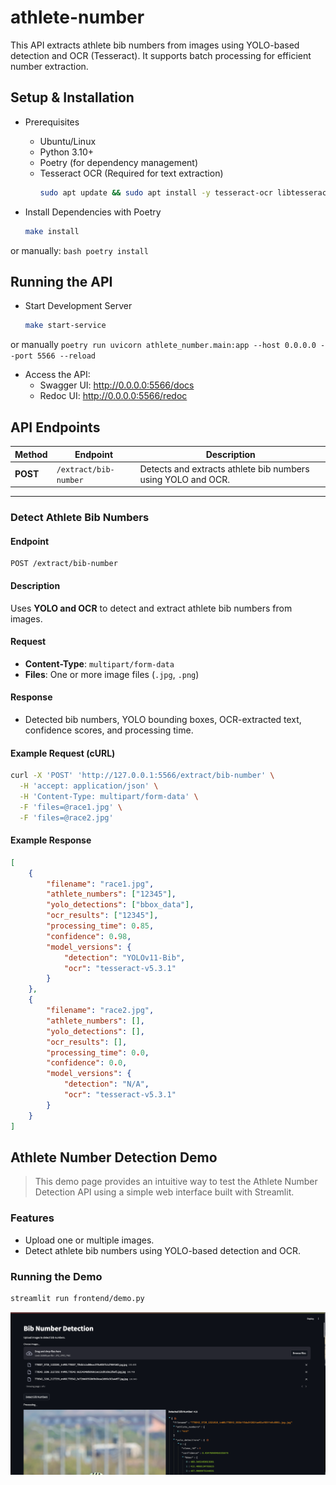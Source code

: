 # athlete-number
This API extracts athlete bib numbers from images using YOLO-based detection and OCR (Tesseract). It supports batch processing for efficient number extraction.


## Setup & Installation
- Prerequisites
   - Ubuntu/Linux
   - Python 3.10+
   - Poetry (for dependency management)
   - Tesseract OCR (Required for text extraction)
       ```bash
       sudo apt update && sudo apt install -y tesseract-ocr libtesseract-dev
       ```

- Install Dependencies with Poetry

    ```bash
    make install
    ```
or manually:
    ```bash
    poetry install
    ```

## Running the API
- Start Development Server
    ```bash
    make start-service
    ```
or manually
    ```
    poetry run uvicorn athlete_number.main:app --host 0.0.0.0 --port 5566 --reload
    ```

- Access the API:
   - Swagger UI: http://0.0.0.0:5566/docs
   - Redoc UI: http://0.0.0.0:5566/redoc



## API Endpoints

| Method | Endpoint                | Description |
|--------|-------------------------|-------------|
| **POST** | `/extract/bib-number`  | Detects and extracts athlete bib numbers using YOLO and OCR. |

---

### **Detect Athlete Bib Numbers**
#### **Endpoint**
```
POST /extract/bib-number
```
#### **Description**
Uses **YOLO and OCR** to detect and extract athlete bib numbers from images.

#### **Request**
- **Content-Type**: `multipart/form-data`
- **Files**: One or more image files (`.jpg`, `.png`)

#### **Response**
- Detected bib numbers, YOLO bounding boxes, OCR-extracted text, confidence scores, and processing time.

#### **Example Request (cURL)**
```bash
curl -X 'POST' 'http://127.0.0.1:5566/extract/bib-number' \
  -H 'accept: application/json' \
  -H 'Content-Type: multipart/form-data' \
  -F 'files=@race1.jpg' \
  -F 'files=@race2.jpg'
```

#### **Example Response**
```json
[
    {
        "filename": "race1.jpg",
        "athlete_numbers": ["12345"],
        "yolo_detections": ["bbox_data"],
        "ocr_results": ["12345"],
        "processing_time": 0.85,
        "confidence": 0.98,
        "model_versions": {
            "detection": "YOLOv11-Bib",
            "ocr": "tesseract-v5.3.1"
        }
    },
    {
        "filename": "race2.jpg",
        "athlete_numbers": [],
        "yolo_detections": [],
        "ocr_results": [],
        "processing_time": 0.0,
        "confidence": 0.0,
        "model_versions": {
            "detection": "N/A",
            "ocr": "tesseract-v5.3.1"
        }
    }
]
```

## Athlete Number Detection Demo
> This demo page provides an intuitive way to test the Athlete Number Detection API using a simple web interface built with Streamlit.

### Features
- Upload one or multiple images.
- Detect athlete bib numbers using YOLO-based detection and OCR.

### Running the Demo
```bash
streamlit run frontend/demo.py
```
![img.png](artifact/demo.png)
